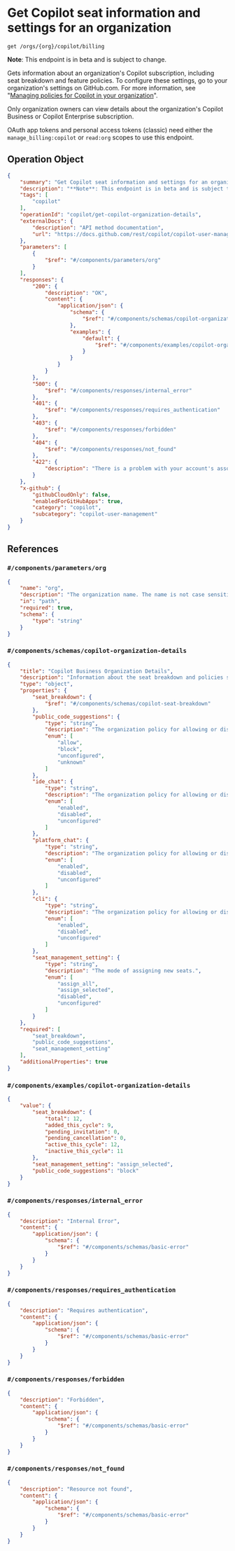 # Get Copilot seat information and settings for an organization

`get /orgs/{org}/copilot/billing`

**Note**: This endpoint is in beta and is subject to change.

Gets information about an organization's Copilot subscription, including seat breakdown
and feature policies. To configure these settings, go to your organization's settings on GitHub.com.
For more information, see "[Managing policies for Copilot in your organization](https://docs.github.com/copilot/managing-copilot/managing-policies-for-copilot-business-in-your-organization)".

Only organization owners can view details about the organization's Copilot Business or Copilot Enterprise subscription.

OAuth app tokens and personal access tokens (classic) need either the `manage_billing:copilot` or `read:org` scopes to use this endpoint.

## Operation Object

```json
{
    "summary": "Get Copilot seat information and settings for an organization",
    "description": "**Note**: This endpoint is in beta and is subject to change.\n\nGets information about an organization's Copilot subscription, including seat breakdown\nand feature policies. To configure these settings, go to your organization's settings on GitHub.com.\nFor more information, see \"[Managing policies for Copilot in your organization](https://docs.github.com/copilot/managing-copilot/managing-policies-for-copilot-business-in-your-organization)\".\n\nOnly organization owners can view details about the organization's Copilot Business or Copilot Enterprise subscription.\n\nOAuth app tokens and personal access tokens (classic) need either the `manage_billing:copilot` or `read:org` scopes to use this endpoint.",
    "tags": [
        "copilot"
    ],
    "operationId": "copilot/get-copilot-organization-details",
    "externalDocs": {
        "description": "API method documentation",
        "url": "https://docs.github.com/rest/copilot/copilot-user-management#get-copilot-seat-information-and-settings-for-an-organization"
    },
    "parameters": [
        {
            "$ref": "#/components/parameters/org"
        }
    ],
    "responses": {
        "200": {
            "description": "OK",
            "content": {
                "application/json": {
                    "schema": {
                        "$ref": "#/components/schemas/copilot-organization-details"
                    },
                    "examples": {
                        "default": {
                            "$ref": "#/components/examples/copilot-organization-details"
                        }
                    }
                }
            }
        },
        "500": {
            "$ref": "#/components/responses/internal_error"
        },
        "401": {
            "$ref": "#/components/responses/requires_authentication"
        },
        "403": {
            "$ref": "#/components/responses/forbidden"
        },
        "404": {
            "$ref": "#/components/responses/not_found"
        },
        "422": {
            "description": "There is a problem with your account's associated payment method."
        }
    },
    "x-github": {
        "githubCloudOnly": false,
        "enabledForGitHubApps": true,
        "category": "copilot",
        "subcategory": "copilot-user-management"
    }
}
```

## References

### `#/components/parameters/org`

```json
{
    "name": "org",
    "description": "The organization name. The name is not case sensitive.",
    "in": "path",
    "required": true,
    "schema": {
        "type": "string"
    }
}
```

### `#/components/schemas/copilot-organization-details`

```json
{
    "title": "Copilot Business Organization Details",
    "description": "Information about the seat breakdown and policies set for an organization with a Copilot Business subscription.",
    "type": "object",
    "properties": {
        "seat_breakdown": {
            "$ref": "#/components/schemas/copilot-seat-breakdown"
        },
        "public_code_suggestions": {
            "type": "string",
            "description": "The organization policy for allowing or disallowing Copilot to make suggestions that match public code.",
            "enum": [
                "allow",
                "block",
                "unconfigured",
                "unknown"
            ]
        },
        "ide_chat": {
            "type": "string",
            "description": "The organization policy for allowing or disallowing organization members to use Copilot Chat within their editor.",
            "enum": [
                "enabled",
                "disabled",
                "unconfigured"
            ]
        },
        "platform_chat": {
            "type": "string",
            "description": "The organization policy for allowing or disallowing organization members to use Copilot features within github.com.",
            "enum": [
                "enabled",
                "disabled",
                "unconfigured"
            ]
        },
        "cli": {
            "type": "string",
            "description": "The organization policy for allowing or disallowing organization members to use Copilot within their CLI.",
            "enum": [
                "enabled",
                "disabled",
                "unconfigured"
            ]
        },
        "seat_management_setting": {
            "type": "string",
            "description": "The mode of assigning new seats.",
            "enum": [
                "assign_all",
                "assign_selected",
                "disabled",
                "unconfigured"
            ]
        }
    },
    "required": [
        "seat_breakdown",
        "public_code_suggestions",
        "seat_management_setting"
    ],
    "additionalProperties": true
}
```

### `#/components/examples/copilot-organization-details`

```json
{
    "value": {
        "seat_breakdown": {
            "total": 12,
            "added_this_cycle": 9,
            "pending_invitation": 0,
            "pending_cancellation": 0,
            "active_this_cycle": 12,
            "inactive_this_cycle": 11
        },
        "seat_management_setting": "assign_selected",
        "public_code_suggestions": "block"
    }
}
```

### `#/components/responses/internal_error`

```json
{
    "description": "Internal Error",
    "content": {
        "application/json": {
            "schema": {
                "$ref": "#/components/schemas/basic-error"
            }
        }
    }
}
```

### `#/components/responses/requires_authentication`

```json
{
    "description": "Requires authentication",
    "content": {
        "application/json": {
            "schema": {
                "$ref": "#/components/schemas/basic-error"
            }
        }
    }
}
```

### `#/components/responses/forbidden`

```json
{
    "description": "Forbidden",
    "content": {
        "application/json": {
            "schema": {
                "$ref": "#/components/schemas/basic-error"
            }
        }
    }
}
```

### `#/components/responses/not_found`

```json
{
    "description": "Resource not found",
    "content": {
        "application/json": {
            "schema": {
                "$ref": "#/components/schemas/basic-error"
            }
        }
    }
}
```